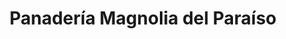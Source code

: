 ---
title: "Panadería Magnolia del Paraíso"
url: /caracas/panaderia-magnolia-del-paraiso/
shop: panadería
---